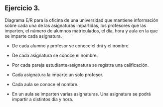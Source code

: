 ## Ejercicio 3.

Diagrama E/R para la oficina de una universidad que mantiene información sobre cada una de las asignaturas impartidas, los profesores que las imparten, el número de alumnos matriculados, el día, hora y aula en la que se imparte cada asignatura.

- De cada alumno y profesor se conoce el dni y el nombre.
    
- De cada asignatura se conoce el nombre.
    
- Por cada pareja estudiante-asignatura se registra una calificación.
    
- Cada asignatura la imparte un solo profesor.
    
- Cada aula se conoce el nombre.
    
- En un aula se imparten varias asignaturas. Una asignatura se podrá impartir a distintos dia y hora.